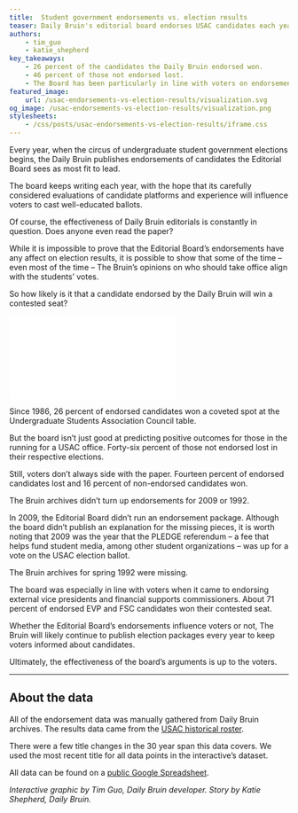 ```yaml
---
title:  Student government endorsements vs. election results
teaser: Daily Bruin's editorial board endorses USAC candidates each year. Here's how the endorsements have stacked up with the election outcomes.
authors:
    - tim_guo
    - katie_shepherd
key_takeaways:
    - 26 percent of the candidates the Daily Bruin endorsed won.
    - 46 percent of those not endorsed lost.
    - The Board has been particularly in line with voters on endorsements of external vice presidents and financial supports commissioners.
featured_image:
    url: /usac-endorsements-vs-election-results/visualization.svg
og_image: /usac-endorsements-vs-election-results/visualization.png
stylesheets:
    - /css/posts/usac-endorsements-vs-election-results/iframe.css
---
```

Every year, when the circus of undergraduate student government elections begins, the Daily Bruin publishes endorsements of candidates the Editorial Board sees as most fit to lead.

The board keeps writing each year, with the hope that its carefully considered evaluations of candidate platforms and experience will influence voters to cast well-educated ballots.

Of course, the effectiveness of Daily Bruin editorials is constantly in question. Does anyone even read the paper?

While it is impossible to prove that the Editorial Board’s endorsements have any affect on election results, it is possible to show that some of the time – even most of the time – The Bruin’s opinions on who should take office align with the students’ votes.

So how likely is it that a candidate endorsed by the Daily Bruin will win a contested seat?

<iframe id="visualization" class="fullwidth" src="/static/usac-endorsements-vs-election-results" frameborder="0"></iframe>

Since 1986, 26 percent of endorsed candidates won a coveted spot at the Undergraduate Students Association Council table.

But the board isn’t just good at predicting positive outcomes for those in the running for a USAC office. Forty-six percent of those not endorsed lost in their respective elections.

Still, voters don’t always side with the paper. Fourteen percent of endorsed candidates lost and 16 percent of non-endorsed candidates won.

The Bruin archives didn’t turn up endorsements for 2009 or 1992.

In 2009, the Editorial Board didn’t run an endorsement package. Although the board didn’t publish an explanation for the missing pieces, it is worth noting that 2009 was the year that the PLEDGE referendum – a fee that helps fund student media, among other student organizations –  was up for a vote on the USAC election ballot.

The Bruin archives for spring 1992 were missing.

The board was especially in line with voters when it came to endorsing external vice presidents and financial supports commissioners. About 71 percent of endorsed EVP and FSC candidates won their contested seat.

Whether the Editorial Board’s endorsements influence voters or not, The Bruin will likely continue to publish election packages every year to keep voters informed about candidates.

Ultimately, the effectiveness of the board’s arguments is up to the voters.

---

## About the data

All of the endorsement data was manually gathered from Daily Bruin archives. The results data came from the [USAC historical roster](https://www.usac.ucla.edu/documents/docs/Historical%20Roster.pdf).

There were a few title changes in the 30 year span this data covers. We used the most recent title for all data points in the interactive’s dataset.

All data can be found on a [public Google Spreadsheet](https://docs.google.com/spreadsheets/d/1aQLmaEXESo17dzU_zr0ThV_ws-LpViZrJHTyxkF8G8g/edit?usp=sharing).

*Interactive graphic by Tim Guo, Daily Bruin developer.*
*Story by Katie Shepherd, Daily Bruin.*
